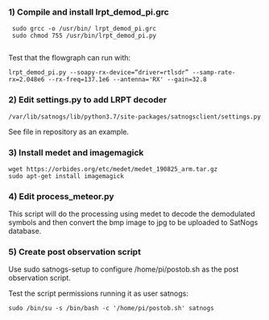 
### 1) Compile and install lrpt_demod_pi.grc

```
 sudo grcc -o /usr/bin/ lrpt_demod_pi.grc
 sudo chmod 755 /usr/bin/lrpt_demod_pi.py
 
 ```

Test that the flowgraph can run with:

```
lrpt_demod_pi.py --soapy-rx-device=“driver=rtlsdr” --samp-rate-rx=2.048e6 --rx-freq=137.1e6 --antenna='RX' --gain=32.8
```


### 2) Edit settings.py to add LRPT decoder

`/var/lib/satnogs/lib/python3.7/site-packages/satnogsclient/settings.py`

See file in repository as an example.

### 3) Install medet and imagemagick
```
wget https://orbides.org/etc/medet/medet_190825_arm.tar.gz
sudo apt-get install imagemagick
```
### 4) Edit process_meteor.py

This script will do the processing using medet to decode the demodulated symbols and then convert the bmp image to jpg to be uploaded to SatNogs database.

### 5) Create post observation script

Use sudo satnogs-setup to configure /home/pi/postob.sh as the post observation script.

Test the script permissions running it as user satnogs:
```
sudo /bin/su -s /bin/bash -c '/home/pi/postob.sh' satnogs
```

